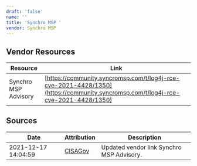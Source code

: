 ```yaml
---
draft: 'false'
name: ''
title: 'Synchro MSP '
vendor: Synchro MSP
---
```


## Vendor Resources
| Resource | Link |
| --- | --- |
| Synchro MSP Advisory | [https://community.syncromsp.com/t/log4j-rce-cve-2021-4428/1350](https://community.syncromsp.com/t/log4j-rce-cve-2021-4428/1350) |



## Sources
| Date | Attribution | Description |
| --- | --- | --- |
| 2021-12-17 14:04:59 | [CISAGov](https://raw.githubusercontent.com/cisagov/log4j-affected-db/develop/README.md) | Updated vendor link Synchro MSP Advisory.  |
